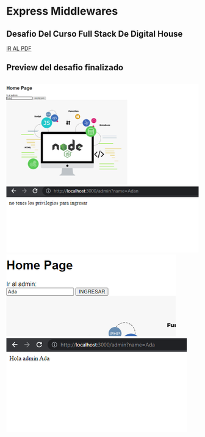 # Express Middlewares

## Desafio Del Curso Full Stack De Digital House


<a href="https://github.com/Kaiael24/Express_Middlewares/blob/master/Desafio/Middlewares.pdf">IR AL PDF</a>



<h2>Preview del desafio finalizado<h2>

<img src="https://github.com/Kaiael24/Express_Middlewares/blob/master/public/images/desafio1.PNG">
<img src="https://github.com/Kaiael24/Express_Middlewares/blob/master/public/images/desafio2.PNG">
<img src="https://github.com/Kaiael24/Express_Middlewares/blob/master/public/images/desafio3.PNG">
<img src="https://github.com/Kaiael24/Express_Middlewares/blob/master/public/images/desafio4.PNG">
